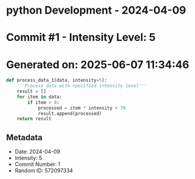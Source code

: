 ﻿# python Development - 2024-04-09
# Commit #1 - Intensity Level: 5
# Generated on: 2025-06-07 11:34:46
```python
def process_data_1(data, intensity=5):
    '''Process data with specified intensity level'''
    result = []
    for item in data:
        if item > 0:
            processed = item * intensity + 70
            result.append(processed)
    return result
```
## Metadata
- Date: 2024-04-09
- Intensity: 5
- Commit Number: 1
- Random ID: 572097334
